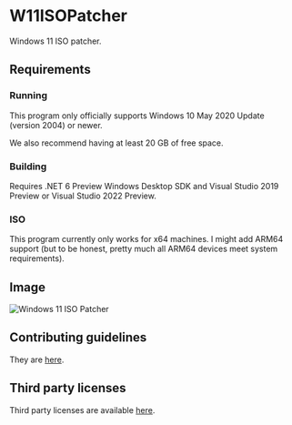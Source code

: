 # W11ISOPatcher
Windows 11 ISO patcher.

## Requirements
### Running
This program only officially supports Windows 10 May 2020 Update (version 2004) or newer.

We also recommend having at least 20 GB of free space.

### Building
Requires .NET 6 Preview Windows Desktop SDK and Visual Studio 2019 Preview or Visual Studio 2022 Preview.

### ISO
This program currently only works for x64 machines. I might add ARM64 support (but to be honest, pretty much all ARM64 devices meet system requirements).

## Image
![Windows 11 ISO Patcher](https://user-images.githubusercontent.com/29563098/131250432-d3e8fbe2-1653-4cfe-9439-e6804080c70b.png)

## Contributing guidelines
They are [here](/docs/contributingguidelines.md).

## Third party licenses
Third party licenses are available [here](/docs/thirdpartylicenses.md).
